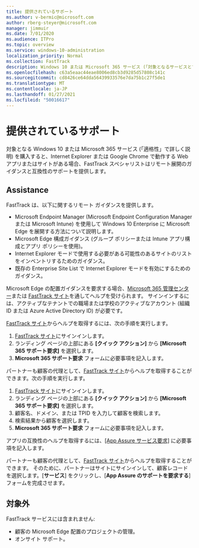 ```yaml
---
title: 提供されているサポート
ms.author: v-bermic@microsoft.com
author: rberg-steyer@microsoft.com
manager: jimmuir
ms.date: 7/01/2020
ms.audience: ITPro
ms.topic: overview
ms.service: windows-10-administration
localization_priority: Normal
ms.collection: FastTrack
description: Windows 10 または Microsoft 365 サービス (「対象となるサービスとプラン」の詳細を参照) を購入すると、Internet Explorer または Google Chrome で動作する Web アプリまたはサイトがある場合に、FastTrack スペシャリストがリモート配置ガイダンスと互換性の支援を提供します。
ms.openlocfilehash: c63a5eaac44eae8006ed8cb3d9285d57808c141c
ms.sourcegitcommit: cd8426ce64dda56439933576e7da75b1c27f5de1
ms.translationtype: MT
ms.contentlocale: ja-JP
ms.lasthandoff: 01/27/2021
ms.locfileid: "50016617"
---
```

# <a name="assistance-offered"></a>提供されているサポート

対象となる Windows 10 または Microsoft 365 サービス (「適格性[](eligibility.md)」で詳しく説明) を購入すると、Internet Explorer または Google Chrome で動作する Web アプリまたはサイトがある場合、FastTrack スペシャリストはリモート展開のガイダンスと互換性のサポートを提供します。 

## <a name="assistance"></a>Assistance

FastTrack は、以下に関するリモート ガイダンスを提供します。
- Microsoft Endpoint Manager (Microsoft Endpoint Configuration Manager または Microsoft Intune) を使用して Windows 10 Enterprise に Microsoft Edge を展開する方法について説明します。
- Microsoft Edge 構成ガイダンス (グループ ポリシーまたは Intune アプリ構成とアプリ ポリシーを使用)。
- Internet Explorer モードで使用する必要がある可能性のあるサイトのリストをインベントリするためのガイダンス。
- 既存の Enterprise Site List で Internet Explorer モードを有効にするためのガイダンス。

Microsoft Edge の配置ガイダンスを要求する場合、[Microsoft 365 管理センター](https://go.microsoft.com/fwlink/?linkid=2032704)または [FastTrack サイト](https://go.microsoft.com/fwlink/?linkid=780698)を通してヘルプを受けられます。 サインインするには、アクティブなテナントでの職場または学校のアクティブなアカウント (組織 ID または Azure Active Directory ID) が必要です。 

[FastTrack サイト](https://go.microsoft.com/fwlink/?linkid=780698)からヘルプを取得するには、次の手順を実行します。 
1.    [FastTrack サイト](https://go.microsoft.com/fwlink/?linkid=780698)にサインインします。 
2.    ランディング ページの上部にある **[クイック アクション]** から **[Microsoft 365 サポート要求]** を選択します。
3.    **Microsoft 365 サポート要求** フォームに必要事項を記入します。
  
パートナーも顧客の代理として、[FastTrack サイト](https://go.microsoft.com/fwlink/?linkid=780698)からヘルプを取得することができます。次の手順を実行します。
1.    [FastTrack サイト](https://go.microsoft.com/fwlink/?linkid=780698)にサインインします。 
2.    ランディング ページの上部にある **[クイック アクション]** から **[Microsoft 365 サポート要求]** を選択します。
3.    顧客名、ドメイン、または TPID を入力して顧客を検索します。
4.    検索結果から顧客を選択します。
5.    **Microsoft 365 サポート要求** フォームに必要事項を記入します。
 
アプリの互換性のヘルプを取得するには、[[App Assure サービス要求]](https://go.microsoft.com/fwlink/?linkid=2022721) に必要事項を記入します。

パートナーも顧客の代理として、[FastTrack サイト](https://go.microsoft.com/fwlink/?linkid=780698)からヘルプを取得することができます。 そのために、パートナーはサイトにサインインして、顧客レコードを選択します。[**サービス**] をクリックし、[**App Assure のサポートを要求する**] フォームを完成させます。

## <a name="out-of-scope"></a>対象外

FastTrack サービスには含まれません:
- 顧客の Microsoft Edge 配置のプロジェクトの管理。
- オンサイト サポート。

